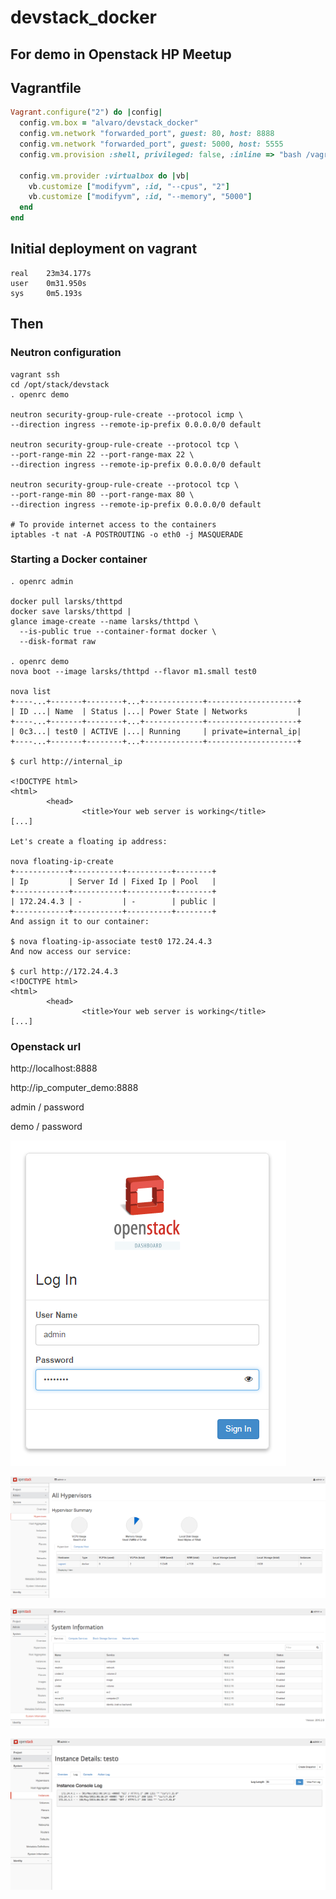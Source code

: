 # devstack_docker
## For demo in Openstack HP Meetup

## Vagrantfile

```ruby
Vagrant.configure("2") do |config|
  config.vm.box = "alvaro/devstack_docker"
  config.vm.network "forwarded_port", guest: 80, host: 8888
  config.vm.network "forwarded_port", guest: 5000, host: 5555
  config.vm.provision :shell, privileged: false, :inline => "bash /vagrant/scripts/provision.sh"

  config.vm.provider :virtualbox do |vb|
    vb.customize ["modifyvm", :id, "--cpus", "2"]
    vb.customize ["modifyvm", :id, "--memory", "5000"]
  end
end

```

## Initial deployment on vagrant

```
real    23m34.177s                                                                                                                                                                                                         
user    0m31.950s                                                                                                                                                                                                          
sys     0m5.193s  
```

## Then

### Neutron configuration

```
vagrant ssh
cd /opt/stack/devstack
. openrc demo

neutron security-group-rule-create --protocol icmp \
--direction ingress --remote-ip-prefix 0.0.0.0/0 default

neutron security-group-rule-create --protocol tcp \
--port-range-min 22 --port-range-max 22 \
--direction ingress --remote-ip-prefix 0.0.0.0/0 default

neutron security-group-rule-create --protocol tcp \
--port-range-min 80 --port-range-max 80 \
--direction ingress --remote-ip-prefix 0.0.0.0/0 default

# To provide internet access to the containers
iptables -t nat -A POSTROUTING -o eth0 -j MASQUERADE

```

### Starting a Docker container

```
. openrc admin

docker pull larsks/thttpd
docker save larsks/thttpd |
glance image-create --name larsks/thttpd \
  --is-public true --container-format docker \
  --disk-format raw

. openrc demo
nova boot --image larsks/thttpd --flavor m1.small test0

nova list
+----...+-------+--------+...+-------------+--------------------+
| ID ...| Name  | Status |...| Power State | Networks           |
+----...+-------+--------+...+-------------+--------------------+
| 0c3...| test0 | ACTIVE |...| Running     | private=internal_ip|
+----...+-------+--------+...+-------------+--------------------+

$ curl http://internal_ip

<!DOCTYPE html>
<html>
        <head>
                <title>Your web server is working</title>
[...]

Let's create a floating ip address:

nova floating-ip-create
+------------+-----------+----------+--------+
| Ip         | Server Id | Fixed Ip | Pool   |
+------------+-----------+----------+--------+
| 172.24.4.3 | -         | -        | public |
+------------+-----------+----------+--------+
And assign it to our container:

$ nova floating-ip-associate test0 172.24.4.3
And now access our service:

$ curl http://172.24.4.3
<!DOCTYPE html>
<html>
        <head>            
                <title>Your web server is working</title>
[...]
```

### Openstack url

http://localhost:8888

http://ip_computer_demo:8888

admin / password

demo / password


![screenshot/login_admin.png](screenshot/login_admin.png)

![screenshot/system_hypervisors.png](screenshot/system_hypervisors.png)

![screenshot/system_information.png](screenshot/system_information.png)

![screenshot/instance_details_test0.png](screenshot/instance_details_test0.png)
